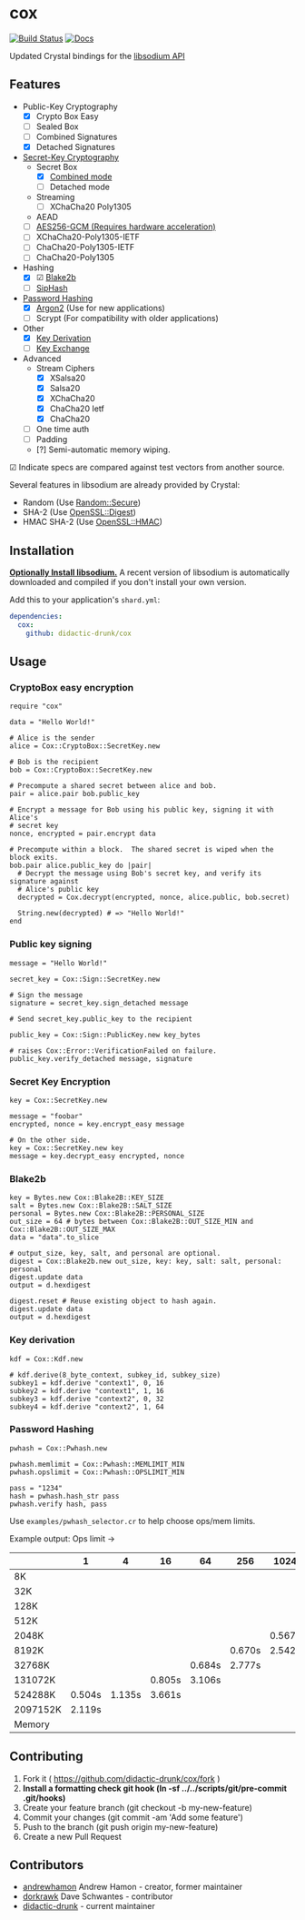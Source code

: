 # cox
[![Build Status](https://travis-ci.org/didactic-drunk/cox.svg?branch=master)](https://travis-ci.org/didactic-drunk/cox)
[![Docs](https://img.shields.io/badge/docs-available-brightgreen.svg)](https://didactic-drunk.github.io/cox/)

Updated Crystal bindings for the [libsodium API](https://libsodium.gitbook.io/doc/)

## Features

- Public-Key Cryptography
  - [x] Crypto Box Easy
  - [ ] Sealed Box
  - [ ] Combined Signatures
  - [x] Detached Signatures
- [Secret-Key Cryptography](https://libsodium.gitbook.io/doc/secret-key_cryptography)
  - Secret Box
    - [x] [Combined mode](https://libsodium.gitbook.io/doc/secret-key_cryptography/authenticated_encryption)
    - [ ] Detached mode
  - Streaming
    - [ ] XChaCha20 Poly1305
  - AEAD
   - [ ] [AES256-GCM (Requires hardware acceleration)](https://libsodium.gitbook.io/doc/secret-key_cryptography/aead)
   - [ ] XChaCha20-Poly1305-IETF
   - [ ] ChaCha20-Poly1305-IETF
   - [ ] ChaCha20-Poly1305
- Hashing
  - [x] ☑ [Blake2b](https://libsodium.gitbook.io/doc/hashing/generic_hashing)
  - [ ] [SipHash](https://libsodium.gitbook.io/doc/hashing/short-input_hashing)
- [Password Hashing](https://libsodium.gitbook.io/doc/password_hashing)
  - [x] [Argon2](https://libsodium.gitbook.io/doc/password_hashing/the_argon2i_function) (Use for new applications)
  - [ ] Scrypt (For compatibility with older applications)
- Other
  - [x] [Key Derivation](https://libsodium.gitbook.io/doc/key_derivation)
  - [ ] [Key Exchange](https://libsodium.gitbook.io/doc/key_exchange)
- Advanced
  - Stream Ciphers
    - [x] XSalsa20
    - [x] Salsa20
    - [x] XChaCha20
    - [x] ChaCha20 Ietf
    - [x] ChaCha20
  - [ ] One time auth
  - [ ] Padding
  - [?] Semi-automatic memory wiping.

☑ Indicate specs are compared against test vectors from another source.

Several features in libsodium are already provided by Crystal:
* Random (Use [Random::Secure](https://crystal-lang.org/api/latest/Random/Secure.html))
* SHA-2 (Use [OpenSSL::Digest](https://crystal-lang.org/api/latest/OpenSSL/Digest.html))
* HMAC SHA-2 (Use [OpenSSL::HMAC](https://crystal-lang.org/api/latest/OpenSSL/HMAC.html))

## Installation

**[Optionally Install libsodium.](https://download.libsodium.org/doc/installation/)**
A recent version of libsodium is automatically downloaded and compiled if you don't install your own version.

Add this to your application's `shard.yml`:

```yaml
dependencies:
  cox:
    github: didactic-drunk/cox
```

## Usage

### CryptoBox easy encryption
```crystal
require "cox"

data = "Hello World!"

# Alice is the sender
alice = Cox::CryptoBox::SecretKey.new

# Bob is the recipient
bob = Cox::CryptoBox::SecretKey.new

# Precompute a shared secret between alice and bob.
pair = alice.pair bob.public_key

# Encrypt a message for Bob using his public key, signing it with Alice's
# secret key
nonce, encrypted = pair.encrypt data

# Precompute within a block.  The shared secret is wiped when the block exits.
bob.pair alice.public_key do |pair|
  # Decrypt the message using Bob's secret key, and verify its signature against
  # Alice's public key
  decrypted = Cox.decrypt(encrypted, nonce, alice.public, bob.secret)

  String.new(decrypted) # => "Hello World!"
end
```

### Public key signing
```crystal
message = "Hello World!"

secret_key = Cox::Sign::SecretKey.new

# Sign the message
signature = secret_key.sign_detached message

# Send secret_key.public_key to the recipient

public_key = Cox::Sign::PublicKey.new key_bytes

# raises Cox::Error::VerificationFailed on failure.
public_key.verify_detached message, signature
```

### Secret Key Encryption
```crystal
key = Cox::SecretKey.new

message = "foobar"
encrypted, nonce = key.encrypt_easy message

# On the other side.
key = Cox::SecretKey.new key
message = key.decrypt_easy encrypted, nonce
```

### Blake2b
```crystal
key = Bytes.new Cox::Blake2B::KEY_SIZE
salt = Bytes.new Cox::Blake2B::SALT_SIZE
personal = Bytes.new Cox::Blake2B::PERSONAL_SIZE
out_size = 64 # bytes between Cox::Blake2B::OUT_SIZE_MIN and Cox::Blake2B::OUT_SIZE_MAX
data = "data".to_slice

# output_size, key, salt, and personal are optional.
digest = Cox::Blake2b.new out_size, key: key, salt: salt, personal: personal
digest.update data
output = d.hexdigest

digest.reset # Reuse existing object to hash again.
digest.update data
output = d.hexdigest
```

### Key derivation
```crystal
kdf = Cox::Kdf.new

# kdf.derive(8_byte_context, subkey_id, subkey_size)
subkey1 = kdf.derive "context1", 0, 16
subkey2 = kdf.derive "context1", 1, 16
subkey3 = kdf.derive "context2", 0, 32
subkey4 = kdf.derive "context2", 1, 64
```

### Password Hashing
```crystal
pwhash = Cox::Pwhash.new

pwhash.memlimit = Cox::Pwhash::MEMLIMIT_MIN
pwhash.opslimit = Cox::Pwhash::OPSLIMIT_MIN

pass = "1234"
hash = pwhash.hash_str pass
pwhash.verify hash, pass
```

Use `examples/pwhash_selector.cr` to help choose ops/mem limits.


Example output:
Ops limit →

|          |       1 |       4 |      16 |      64 |     256 |    1024 |    4096 |   16384 |   65536 |  262144 | 1048576 |
| -------- | ------- | ------- | ------- | ------- | ------- | ------- | ------- | ------- | ------- | ------- | ------- |
|       8K |         |         |         |         |         |         |         |         |         |  0.542s |  2.114s |
|      32K |         |         |         |         |         |         |         |         |  0.513s |  2.069s |
|     128K |         |         |         |         |         |         |         |  0.530s |  2.121s |
|     512K |         |         |         |         |         |         |  0.566s |  2.237s |
|    2048K |         |         |         |         |         |  0.567s |  2.290s |
|    8192K |         |         |         |         |  0.670s |  2.542s |
|   32768K |         |         |         |  0.684s |  2.777s |
|  131072K |         |         |  0.805s |  3.106s |
|  524288K |  0.504s |  1.135s |  3.661s |
| 2097152K |  2.119s |
|   Memory |

## Contributing

1. Fork it ( https://github.com/didactic-drunk/cox/fork )
2. **Install a formatting check git hook (ln -sf ../../scripts/git/pre-commit .git/hooks)**
3. Create your feature branch (git checkout -b my-new-feature)
4. Commit your changes (git commit -am 'Add some feature')
5. Push to the branch (git push origin my-new-feature)
6. Create a new Pull Request

## Contributors

- [andrewhamon](https://github.com/andrewhamon) Andrew Hamon - creator, former maintainer
- [dorkrawk](https://github.com/dorkrawk) Dave Schwantes - contributor
- [didactic-drunk](https://github.com/didactic-drunk) - current maintainer
